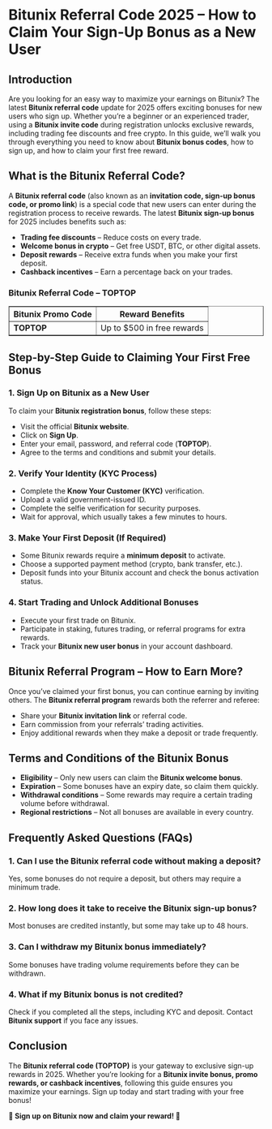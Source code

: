 <h1>Bitunix Referral Code 2025 – How to Claim Your Sign-Up Bonus as a New User</h1>
    
<h2>Introduction</h2>
<p>Are you looking for an easy way to maximize your earnings on Bitunix? The latest <strong>Bitunix referral code</strong> update for 2025 offers exciting bonuses for new users who sign up. Whether you’re a beginner or an experienced trader, using a <strong>Bitunix invite code</strong> during registration unlocks exclusive rewards, including trading fee discounts and free crypto. In this guide, we’ll walk you through everything you need to know about <strong>Bitunix bonus codes</strong>, how to sign up, and how to claim your first free reward.</p>
    
<h2>What is the Bitunix Referral Code?</h2>
<p>A <strong>Bitunix referral code</strong> (also known as an <strong>invitation code, sign-up bonus code, or promo link</strong>) is a special code that new users can enter during the registration process to receive rewards. The latest <strong>Bitunix sign-up bonus</strong> for 2025 includes benefits such as:</p>
    <ul>
        <li><strong>Trading fee discounts</strong> – Reduce costs on every trade.</li>
        <li><strong>Welcome bonus in crypto</strong> – Get free USDT, BTC, or other digital assets.</li>
        <li><strong>Deposit rewards</strong> – Receive extra funds when you make your first deposit.</li>
        <li><strong>Cashback incentives</strong> – Earn a percentage back on your trades.</li>
    </ul>
    
<h3>Bitunix Referral Code – TOPTOP</h3>
<table border="1">
        <tr>
            <th>Bitunix Promo Code</th>
            <th>Reward Benefits</th>
        </tr>
        <tr>
            <td><strong>TOPTOP</strong></td>
            <td>Up to $500 in free rewards</td>
        </tr>
</table>
    
<h2>Step-by-Step Guide to Claiming Your First Free Bonus</h2>
<h3>1. Sign Up on Bitunix as a New User</h3>
<p>To claim your <strong>Bitunix registration bonus</strong>, follow these steps:</p>
    <ul>
        <li>Visit the official <strong>Bitunix website</strong>.</li>
        <li>Click on <strong>Sign Up</strong>.</li>
        <li>Enter your email, password, and referral code (<strong>TOPTOP</strong>).</li>
        <li>Agree to the terms and conditions and submit your details.</li>
    </ul>
    
<h3>2. Verify Your Identity (KYC Process)</h3>
    <ul>
        <li>Complete the <strong>Know Your Customer (KYC)</strong> verification.</li>
        <li>Upload a valid government-issued ID.</li>
        <li>Complete the selfie verification for security purposes.</li>
        <li>Wait for approval, which usually takes a few minutes to hours.</li>
    </ul>
    
<h3>3. Make Your First Deposit (If Required)</h3>
    <ul>
        <li>Some Bitunix rewards require a <strong>minimum deposit</strong> to activate.</li>
        <li>Choose a supported payment method (crypto, bank transfer, etc.).</li>
        <li>Deposit funds into your Bitunix account and check the bonus activation status.</li>
    </ul>
    
<h3>4. Start Trading and Unlock Additional Bonuses</h3>
    <ul>
        <li>Execute your first trade on Bitunix.</li>
        <li>Participate in staking, futures trading, or referral programs for extra rewards.</li>
        <li>Track your <strong>Bitunix new user bonus</strong> in your account dashboard.</li>
    </ul>
    
<h2>Bitunix Referral Program – How to Earn More?</h2>
<p>Once you’ve claimed your first bonus, you can continue earning by inviting others. The <strong>Bitunix referral program</strong> rewards both the referrer and referee:</p>
    <ul>
        <li>Share your <strong>Bitunix invitation link</strong> or referral code.</li>
        <li>Earn commission from your referrals’ trading activities.</li>
        <li>Enjoy additional rewards when they make a deposit or trade frequently.</li>
    </ul>
    
<h2>Terms and Conditions of the Bitunix Bonus</h2>
    <ul>
        <li><strong>Eligibility</strong> – Only new users can claim the <strong>Bitunix welcome bonus</strong>.</li>
        <li><strong>Expiration</strong> – Some bonuses have an expiry date, so claim them quickly.</li>
        <li><strong>Withdrawal conditions</strong> – Some rewards may require a certain trading volume before withdrawal.</li>
        <li><strong>Regional restrictions</strong> – Not all bonuses are available in every country.</li>
    </ul>
    
<h2>Frequently Asked Questions (FAQs)</h2>
<h3>1. Can I use the Bitunix referral code without making a deposit?</h3>
<p>Yes, some bonuses do not require a deposit, but others may require a minimum trade.</p>
    
  <h3>2. How long does it take to receive the Bitunix sign-up bonus?</h3>
  <p>Most bonuses are credited instantly, but some may take up to 48 hours.</p>
    
  <h3>3. Can I withdraw my Bitunix bonus immediately?</h3>
  <p>Some bonuses have trading volume requirements before they can be withdrawn.</p>
    
  <h3>4. What if my Bitunix bonus is not credited?</h3>
  <p>Check if you completed all the steps, including KYC and deposit. Contact <strong>Bitunix support</strong> if you face any issues.</p>
    
  <h2>Conclusion</h2>
  <p>The <strong>Bitunix referral code (TOPTOP)</strong> is your gateway to exclusive sign-up rewards in 2025. Whether you’re looking for a <strong>Bitunix invite bonus, promo rewards, or cashback incentives</strong>, following this guide ensures you maximize your earnings. Sign up today and start trading with your free bonus!</p>
    
  <p><strong>🔹 Sign up on Bitunix now and claim your reward! 🚀</strong></p>
</body>
</html>

